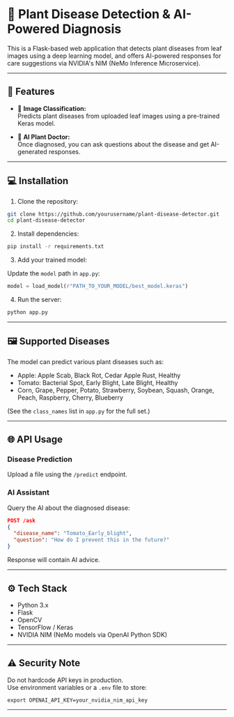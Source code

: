 
# 🌿 Plant Disease Detection & AI-Powered Diagnosis

This is a Flask-based web application that detects plant diseases from leaf images using a deep learning model, and offers AI-powered responses for care suggestions via NVIDIA's NIM (NeMo Inference Microservice).

---

## 🚀 Features

- 🔬 **Image Classification:**  
  Predicts plant diseases from uploaded leaf images using a pre-trained Keras model.

- 🤖 **AI Plant Doctor:**  
  Once diagnosed, you can ask questions about the disease and get AI-generated responses.

---

## 💻 Installation

1. Clone the repository:

```bash
git clone https://github.com/yourusername/plant-disease-detector.git
cd plant-disease-detector
```

2. Install dependencies:

```bash
pip install -r requirements.txt
```

3. Add your trained model:

Update the `model` path in `app.py`:

```python
model = load_model(r"PATH_TO_YOUR_MODEL/best_model.keras")
```

4. Run the server:

```bash
python app.py
```

---

## 🖼️ Supported Diseases

The model can predict various plant diseases such as:

- Apple: Apple Scab, Black Rot, Cedar Apple Rust, Healthy
- Tomato: Bacterial Spot, Early Blight, Late Blight, Healthy
- Corn, Grape, Pepper, Potato, Strawberry, Soybean, Squash, Orange, Peach, Raspberry, Cherry, Blueberry

(See the `class_names` list in `app.py` for the full set.)

---

## 🌐 API Usage

### Disease Prediction

Upload a file using the `/predict` endpoint.

### AI Assistant

Query the AI about the diagnosed disease:

```json
POST /ask
{
  "disease_name": "Tomato_Early_blight",
  "question": "How do I prevent this in the future?"
}
```

Response will contain AI advice.

---

## ⚙️ Tech Stack

- Python 3.x
- Flask
- OpenCV
- TensorFlow / Keras
- NVIDIA NIM (NeMo models via OpenAI Python SDK)

---

## ⚠️ Security Note

Do not hardcode API keys in production.  
Use environment variables or a `.env` file to store:

```
export OPENAI_API_KEY=your_nvidia_nim_api_key
```

---

